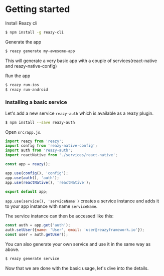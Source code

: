 # Getting started

Install Reazy cli
```sh
$ npm install -g reazy-cli
```

Generate the app
```sh
$ reazy generate my-awesome-app
```
This will generate a very basic app with a couple of services(react-native and reazy-native-config)

Run the app
```sh
$ reazy run-ios
$ reazy run-android
```

### Installing a basic service

Let's add a new service `reazy-auth` which is available as a reazy plugin.
```sh 
$ npm install --save reazy-auth
```

Open `src/app.js`.
```js
import reazy from 'reazy';
import config from 'reazy-native-config';
import auth from 'reazy-auth';
import reactNative from './services/react-native';

const app = reazy();

app.use(config(), 'config');
app.use(auth(), 'auth');
app.use(reactNative(), 'reactNative');

export default app;
```

`app.use(service(), 'serviceName')` creates a service instance and adds it to your app instance with name `serviceName`.

The service instance can then be accessed like this:
```js
const auth = app.get('auth');
auth.setUser({name: 'User', email: 'user@reazyframework.io'});
const user = auth.getUser();
```

You can also generate your own service and use it in the same way as above.
```sh
$ reazy generate service
```

Now that we are done with the basic usage, let's dive into the details.
